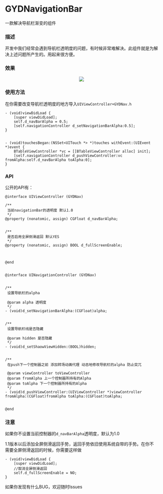 # GYDNavigationBar
一款解决导航栏渐变的组件


### 描述

开发中我们经常会遇到导航栏透明度的问题，有时候非常难解决。此组件就是为解决上述问题所产生的。用起来很方便。



### 效果

<div align=center>
<img src="https://github.com/guiyongdong/Resource/blob/master/hexoImage/GYDNavigationBar.gif?raw=true"/>
</div>


### 使用方法

在你需要改变导航栏透明度的地方导入`UIViewController+GYDNav.h`

```objc
- (void)viewDidLoad {
    [super viewDidLoad];
    self.d_navBarAlpha = 0.5;
    [self.navigationController d_setNavigationBarAlpha:0.5];
}


- (void)touchesBegan:(NSSet<UITouch *> *)touches withEvent:(UIEvent *)event {
    BTableViewController *vc = [[BTableViewController alloc] init];
    [self.navigationController d_pushViewController:vc fromAlpha:self.d_navBarAlpha toAlpha:0];
}
```

### API 

公开的API有：

```objc
@interface UIViewController (GYDNav)

/**
 当前navigationBar的透明度 默认1.0
 */
@property (nonatomic, assign) CGFloat d_navBarAlpha;


/**
 是否启用全屏侧滑返回 默认YES
 */
@property (nonatomic, assign) BOOL d_fullScreenEnable;



@end


@interface UINavigationController (GYDNav)


/**
 设置导航栏的alpha 
 
 @param alpha 透明度
 */
- (void)d_setNavigationBarAlpha:(CGFloat)alpha;


/**
 设置导航栏线是否隐藏

 @param hidden 是否隐藏
 */
- (void)d_setShaowViewHidden:(BOOL)hidden;


/**
 在push下一个控制器之前 添加转场动画代理 动态地修改导航栏的alpha 防止突兀

 @param viewController toViewController
 @param fromAlpha 上一个控制器所持有的Alpha
 @param toAlpha 下一个控制器所持有的Alpha
 */
- (void)d_pushViewController:(UIViewController *)viewController fromAlpha:(CGFloat)fromAlpha toAlpha:(CGFloat)toAlpha;


@end

```

### 注意

如果你不设置当前控制器的`d_navBarAlpha`透明度，默认为1.0

1.1版本以后添加全屏侧滑返回手势，返回手势依旧使用系统自带的手势。在你不需要全屏侧滑返回的时候，你需要这样做
```objc
- (void)viewDidLoad {
    [super viewDidLoad];
    //取消全屏侧滑返回
    self.d_fullScreenEnable = NO;
}
```

如果你发现有什么BUG，欢迎随时Issues



